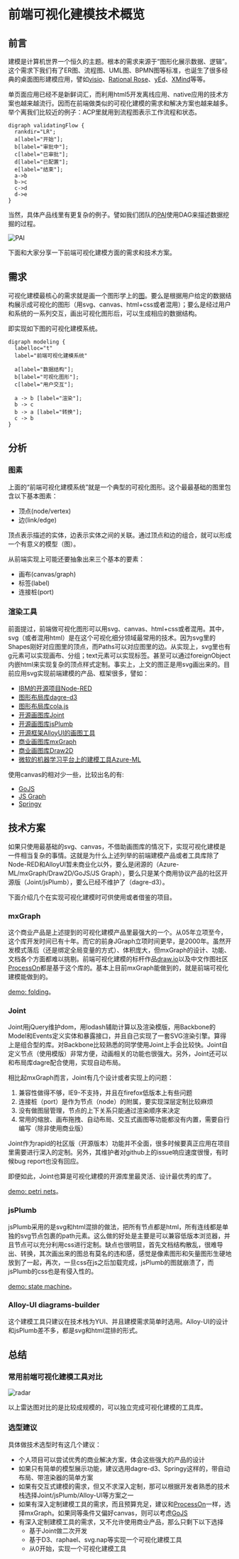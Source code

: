 前端可视化建模技术概览
===================

## 前言

建模是计算机世界一个恒久的主题。根本的需求来源于“图形化展示数据、逻辑”。这个需求下我们有了ER图、流程图、UML图、BPMN图等标准，也诞生了很多经典的桌面图形建模应用，譬如[visio][visio]、[Rational Rose][rational-rose]、[yEd][yed]、[XMind][xmind]等等。

单页面应用已经不是新鲜词汇，而利用html5开发离线应用、native应用的技术方案也越来越流行。因而在前端做类似的可视化建模的需求和解决方案也越来越多。举个离我们比较近的例子：ACP里就用到流程图表示工作流程和状态。

```viz-dot
digraph validatingFlow {
  rankdir="LR";
  a[label="开始"];
  b[label="审批中"];
  c[label="已审批"];
  d[label="已配置"];
  e[label="结束"];
  a->b
  b->c
  c->d
  d->e
}
```

当然，具体产品线里有更复杂的例子。譬如我们团队的[PAI][pai]使用DAG来描述数据挖掘的过程。

![PAI](./frontend-visual-modeling/pai.png)

下面和大家分享一下前端可视化建模方面的需求和技术方案。

## 需求

可视化建模最核心的需求就是画一个图形学上的[图][wiki-graph]。要么是根据用户给定的数据结构展示成可视化的图形（用svg、canvas、html+css或者混用）；要么是经过用户和系统的一系列交互，画出可视化图形后，可以生成相应的数据结构。

即实现如下图的可视化建模系统。

```viz-dot
digraph modeling {
  labelloc="t"
  label="前端可视化建模系统"
  
  a[label="数据结构"];
  b[label="可视化图形"];
  c[label="用户交互"];
  
  a -> b [label="渲染"];
  b -> c
  b -> a [label="转换"];
  c -> b
}
```

## 分析

### 图素

上面的“前端可视化建模系统”就是一个典型的可视化图形。这个最最基础的图里包含以下基本图素：

* 顶点(node/vertex)
* 边(link/edge)

顶点表示描述的实体，边表示实体之间的关联。通过顶点和边的组合，就可以形成一个有意义的模型（图）。

从前端实现上可能还要抽象出来三个基本的要素：

* 画布(canvas/graph)
* 标签(label)
* 连接桩(port)

### 渲染工具

前面提过，前端做可视化图形可以用svg、canvas、html+css或者混用。其中，svg（或者混用html）是在这个可视化细分领域最常用的技术。因为svg里的Shapes刚好对应图里的顶点，而Paths可以对应图里的边。从实现上，svg里也有g元素可以实现画布、分组；text元素可以实现标签。甚至可以通过foreignObject内嵌html来实现复杂的顶点样式定制。事实上，上文的图正是用svg画出来的。目前应用svg实现前端建模的产品、框架很多，譬如：

* [IBM的开源项目Node-RED][node-red]
* [图形布局库dagre-d3][dagre-d3]
* [图形布局库cola.js][cola-js]
* [开源画图库Joint][joint]
* [开源画图库jsPlumb][jsPlumb]
* [开源框架AlloyUI的画图工具][alloy-ui-diagramming]
* [商业画图库mxGraph][mxGraph]
* [商业画图库Draw2D][draw2d]
* [微软的机器学习平台上的建模工具Azure-ML][azure-ml]

使用canvas的相对少一些，比较出名的有:

* [GoJS][gojs]
* [JS Graph][js-graph]
* [Springy][springy]

## 技术方案

如果只使用最基础的svg、canvas，不借助画图库的情况下，实现可视化建模是一件相当复杂的事情。这就是为什么上述列举的前端建模产品或者工具库除了Node-RED和AlloyUI暂未商业化以外，要么是闭源的（Azure-ML/mxGraph/Draw2D/GoJS/JS Graph），要么只是某个商用协议产品的社区开源版（Joint/jsPlumb），要么已经不维护了（dagre-d3）。

下面介绍几个在实现可视化建模时可供使用或者借鉴的项目。

### mxGraph

这个商业产品是上述提到的可视化建模产品里最强大的一个。从05年立项至今，这个库开发时间已有十年。而它的前身JGraph立项时间更早，是2000年。虽然开发模式落后（还是绑定全局变量的方式）、体积庞大，但mxGraph的设计、功能、文档各个方面都难以挑剔。前端可视化建模的标杆作品[draw.io][draw-io]以及中文作图社区[ProcessOn][process-on]都是基于这个库的。基本上目前mxGraph能做到的，就是前端可视化建模能做到的。

[demo: folding](https://jgraph.github.io/mxgraph/javascript/examples/folding.html)。

### Joint

Joint用jQuery维护dom，用lodash辅助计算以及渲染模版，用Backbone的Model和Events定义实体和暴露接口，并且自己实现了一套SVG渲染引擎。算得上是组合型的库。对Backbone比较熟悉的同学使用Joint上手会比较快。Joint自定义节点（使用模版）非常方便，动画相关的功能也很强大。另外，Joint还可以和布局库dagre配合使用，实现自动布局。

相比起mxGraph而言，Joint有几个设计或者实现上的问题：

1. 兼容性做得不够，IE9-不支持，并且在firefox低版本上有些问题
2. 连接桩（port）是作为节点（node）的附属，要实现深层定制比较麻烦
3. 没有做图层管理，节点的上下关系只能通过渲染顺序来决定
4. 常用的缩放、画布拖拽、自动布局、交互式画图等功能都没有内置，需要自行编写（除非使用商业版）

Joint作为rapid的社区版（开源版本）功能并不全面，很多时候要真正应用在项目里需要进行深入的定制。另外，其维护者对github上的issue响应速度很慢，有时候bug report也没有回应。

即便如此，Joint也算是可视化建模的开源库里最灵活、设计最优秀的库了。

[demo: petri nets](http://www.jointjs.com/demos/pn)。

### jsPlumb

jsPlumb采用的是svg和html混排的做法，把所有节点都是html，所有连线都是单独的svg节点包裹的path元素。这么做的好处是主要是可以兼容低版本浏览器，并且节点可以充分利用css进行定制。缺点也很明显，首先文档结构散乱，很难导出、转换，其次画出来的图总有莫名的违和感，感觉是像素图形和矢量图形生硬地放到了一起，再次，一旦css在js之后加载完成，jsPlumb的图就崩溃了，而jsPlumb的css也是有侵入性的。

[demo: state machine](https://jsplumbtoolkit.com/community/demo/statemachine/index.html)。

### Alloy-UI diagrams-builder

这个建模工具只建议在技术栈为YUI、并且建模需求简单时选用。Alloy-UI的设计和jsPlumb差不多，都是svg和html混排的形式。

## 总结

### 常用前端可视化建模工具对比

![radar](./frontend-visual-modeling/radar.png)

以上雷达图对比的是比较成规模的，可以独立完成可视化建模的工具库。

### 选型建议

具体做技术选型时有这几个建议：

* 个人项目可以尝试优秀的商业解决方案，体会这些强大的产品的设计
* 如果只有简单的模型展示功能，建议选用dagre-d3、Springy这样的，带自动布局、带渲染器的简单方案
* 如果有交互式建模的需求，但又不求深入定制，那可以根据开发者熟悉的技术栈选择Joint/jsPlumb/Alloy-UI等方案之一
* 如果有深入定制建模工具的需求，而且预算充足，建议和[ProcessOn][process-on]一样，选择mxGraph。如果同等条件又偏好canvas，则可以考虑[GoJS][gojs]
* 有深入定制建模工具的需求，又不允许使用商业产品，那么只剩下以下选择
  * 基于Joint做二次开发
  * 基于D3、raphael、svg.nap等实现一个可视化建模工具
  * 从0开始，实现一个可视化建模工具

[alloy-ui-diagramming]: https://github.com/liferay/alloy-ui/tree/master/src/aui-diagram-builder
[azure-ml]: https://studio.azureml.net
[cola-js]: http://marvl.infotech.monash.edu/webcola/
[dagre-d3]: https://github.com/cpettitt/dagre-d3
[draw-io]: http://draw.io
[draw2d]: http://www.draw2d.org/draw2d/home/index.html
[gojs]: http://www.nwoods.com/products/gojs/index.html
[joint]: https://github.com/clientIO/joint
[js-graph]: http://www.js-graph.com/
[jsPlumb]: https://github.com/sporritt/jsPlumb
[mxGraph]: http://www.jgraph.com/javascript-graph-visualization-library.html
[node-red]: http://nodered.org/
[pai]: http://pai.yushanfang.com/
[process-on]: https://www.processon.com/diagrams
[rational-rose]: http://www.ibm.com/software/products/en/ratirosefami/
[springy]: http://getspringy.com/
[visio]: http://www.microsoftstore.com.cn/%E7%B1%BB%E5%88%AB/%E8%BD%AF%E4%BB%B6%E4%B8%8E%E6%9C%8D%E5%8A%A1/c/software
[wiki-graph]: https://en.wikipedia.org/wiki/Graph_(abstract_data_type)
[xmind]: http://www.xmind.net/
[yed]: http://www.yworks.com/products/yed
